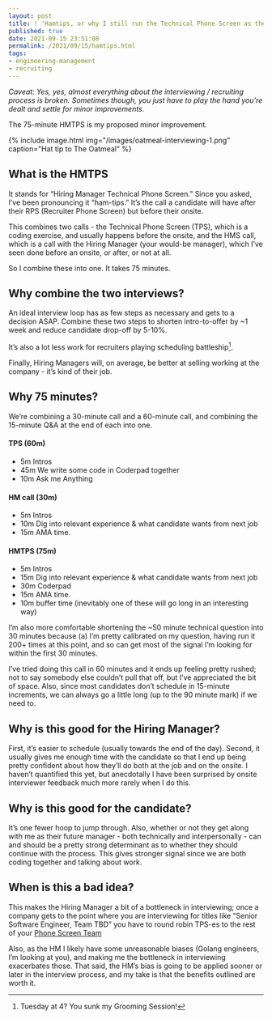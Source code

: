 ```yaml
---
layout: post
title: ! 'Hamtips, or why I still run the Technical Phone Screen as the Hiring Manager'
published: true
date: 2021-09-15 23:51:08
permalink: /2021/09/15/hamtips.html
tags:
- engineering-management
- recruiting
---
```


_Caveat: Yes, yes, almost everything about the interviewing / recruiting process is broken. Sometimes though, you just have to play the hand you’re dealt and settle for minor improvements._

The 75-minute HMTPS is my proposed minor improvement.

{% include image.html
            img="/images/oatmeal-interviewing-1.png"
            caption="Hat tip to The Oatmeal"
%}

## What is the HMTPS
It stands for “Hiring Manager Technical Phone Screen.” Since you asked, I’ve been pronouncing it “ham-tips.” It’s the call a candidate will have after their RPS (Recruiter Phone Screen) but before their onsite.

This combines two calls - the Technical Phone Screen (TPS), which is a coding exercise, and usually happens before the onsite, and the HMS call, which is a call with the Hiring Manager (your would-be manager), which I’ve seen done before an onsite, or after, or not at all.

So I combine these into one.  It takes 75 minutes.

## Why combine the two interviews?
An ideal interview loop has as few steps as necessary and gets to a decision ASAP. Combine these two steps to shorten intro-to-offer by ~1 week and reduce candidate drop-off by 5-10%.

It’s also a lot less work for recruiters playing scheduling battleship[^1].

Finally, Hiring Managers will, on average, be better at selling working at the company - it’s kind of their job.


## Why 75 minutes?
We’re combining a 30-minute call and a 60-minute call, and combining the 15-minute Q&A at the end of each into one.

#### TPS (60m)

- 5m Intros
- 45m We write some code in Coderpad together
- 10m Ask me Anything

#### HM call (30m)

- 5m Intros
- 10m Dig into relevant experience & what candidate wants from next job
- 15m AMA time.

#### HMTPS (75m)
- 5m Intros
- 15m Dig into relevant experience & what candidate wants from next job
- 30m Coderpad
- 15m AMA time.
- 10m buffer time (inevitably one of these will go long in an interesting way)

I’m also more comfortable shortening the ~50 minute technical question into 30 minutes because (a) I’m pretty calibrated on my question, having run it 200+ times at this point, and so can get most of the signal I’m looking for within the first 30 minutes.

I’ve tried doing this call in 60 minutes and it ends up feeling pretty rushed; not to say somebody else couldn’t pull that off, but I’ve appreciated the bit of space. Also, since most candidates don’t schedule in 15-minute increments, we can always go a little long (up to the 90 minute mark) if we need to.

## Why is this good for the Hiring Manager?
First, it’s easier to schedule (usually towards the end of the day). Second, it usually gives me enough time with the candidate so that I end up being pretty confident about how they’ll do both at the job and on the onsite. I haven’t quantified this yet, but anecdotally I have been surprised by onsite interviewer feedback much more rarely when I do this.

## Why is this good for the candidate?
It’s one fewer hoop to jump through. Also, whether or not they get along with me as their future manager - both technically and interpersonally - can and should be a pretty strong determinant as to whether they should continue with the process. This gives stronger signal since we are both coding together and talking about work.

## When is this a bad idea?
This makes the Hiring Manager a bit of a bottleneck in interviewing; once a company gets to the point where you are interviewing for titles like “Senior Software Engineer, Team TBD” you have to round robin TPS-es to the rest of your [Phone Screen Team](/2020/12/05/technical-interview-superforcasters.html.)

Also, as the HM I likely have some unreasonable biases (Golang engineers, I’m looking at you), and making me the bottleneck in interviewing exacerbates those. That said, the HM’s bias is going to be applied sooner or later in the interview process, and my take is that the benefits outlined are worth it.

[^1]: Tuesday at 4? You sunk my Grooming Session!

